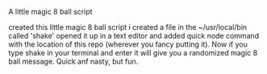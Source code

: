 A little magic 8 ball script

created this little magic 8 ball script i created a file in the ~/usr/local/bin called 'shake' opened it up in a text editor and added quick node command with the location of this repo (wherever you fancy putting it). Now if you type shake in your terminal and enter it will give you a randomized magic 8 ball message. Quick anf nasty, but fun.

